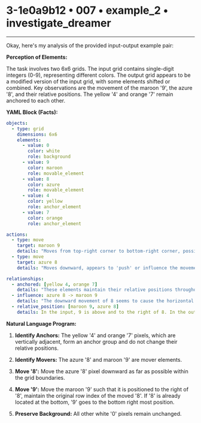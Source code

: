 # 3-1e0a9b12 • 007 • example_2 • investigate_dreamer

---
Okay, here's my analysis of the provided input-output example pair:

**Perception of Elements:**

The task involves two 6x6 grids. The input grid contains single-digit integers (0-9), representing different colors. The output grid appears to be a modified version of the input grid, with some elements shifted or combined. Key observations are the movement of the maroon '9', the azure '8', and their relative positions. The yellow '4' and orange '7' remain anchored to each other.

**YAML Block (Facts):**



```yaml
objects:
  - type: grid
    dimensions: 6x6
    elements:
      - value: 0
        color: white
        role: background
      - value: 9
        color: maroon
        role: movable_element
      - value: 8
        color: azure
        role: movable_element
      - value: 4
        color: yellow
        role: anchor_element
      - value: 7
        color: orange
        role: anchor_element

actions:
  - type: move
    target: maroon 9
    details: "Moves from top-right corner to bottom-right corner, possibly influenced by azure 8"
  - type: move
    target: azure 8
    details: "Moves downward, appears to 'push' or influence the movement of maroon 9"

relationships:
  - anchored: [yellow 4, orange 7]
    details: "These elements maintain their relative positions throughout the transformation."
  - influence: azure 8 -> maroon 9
    details: "The downward movement of 8 seems to cause the horizontal shift of 9."
  - relative_position: [maroon 9, azure 8]
    details: In the input, 9 is above and to the right of 8. In the output the 9 is directly to the right of the 8.
```



**Natural Language Program:**

1.  **Identify Anchors:** The yellow '4' and orange '7' pixels, which are vertically adjacent, form an anchor group and do not change their relative positions.

2.  **Identify Movers:** The azure '8' and maroon '9' are mover elements.

3.  **Move '8':** Move the azure '8' pixel downward as far as possible within the grid boundaries.

4.  **Move '9':** Move the maroon '9' such that it is positioned to the right of '8', maintain the original row index of the moved '8'. If '8' is already located at the bottom, '9' goes to the bottom right most position.

5.  **Preserve Background:** All other white '0' pixels remain unchanged.

